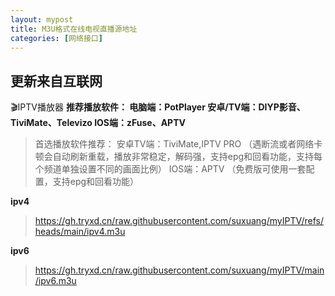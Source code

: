 ```yaml
---
layout: mypost
title: M3U格式在线电视直播源地址
categories: [网络接口]
---
```


## 更新来自互联网
🎬IPTV播放器
**推荐播放软件： 电脑端：PotPlayer 安卓/TV端：DIYP影音、TiviMate、Televizo IOS端：zFuse、APTV**

> 首选播放软件推荐： 安卓TV端：TiviMate,IPTV PRO （遇断流或者网络卡顿会自动刷新重载，播放非常稳定，解码强，支持epg和回看功能，支持每个频道单独设置不同的画面比例） IOS端：APTV （免费版可使用一套配置，支持epg和回看功能）


**ipv4**
> https://gh.tryxd.cn/raw.githubusercontent.com/suxuang/myIPTV/refs/heads/main/ipv4.m3u

**ipv6**
> https://gh.tryxd.cn/raw.githubusercontent.com/suxuang/myIPTV/main/ipv6.m3u

